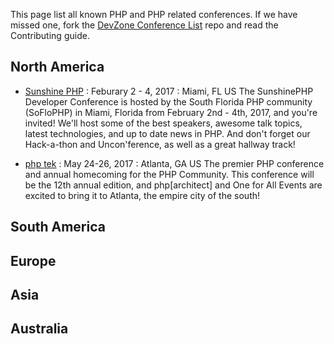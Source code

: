 This page list all known PHP and PHP related conferences. If we have missed one, fork the [DevZone Conference List](https://github.com/zendtech/devzone_conference_list) repo and read the Contributing guide.

## North America
* [Sunshine PHP](https://sunshinephp.com) : Feburary 2 - 4, 2017 : Miami, FL US
The SunshinePHP Developer Conference is hosted by the South Florida PHP community (SoFloPHP) in Miami, Florida from February 2nd - 4th, 2017, and you're invited! We'll host some of the best speakers, awesome talk topics, latest technologies, and up to date news in PHP. And don't forget our Hack-a-thon and Uncon'ference, as well as a great hallway track!

* [php tek](https://tek.phparch.com/) : May 24-26, 2017 : Atlanta, GA US
The premier PHP conference and annual homecoming for the PHP Community. This conference will be the 12th annual edition, and php[architect] and One for All Events are excited to bring it to Atlanta, the empire city of the south!

## South America

## Europe

## Asia

## Australia